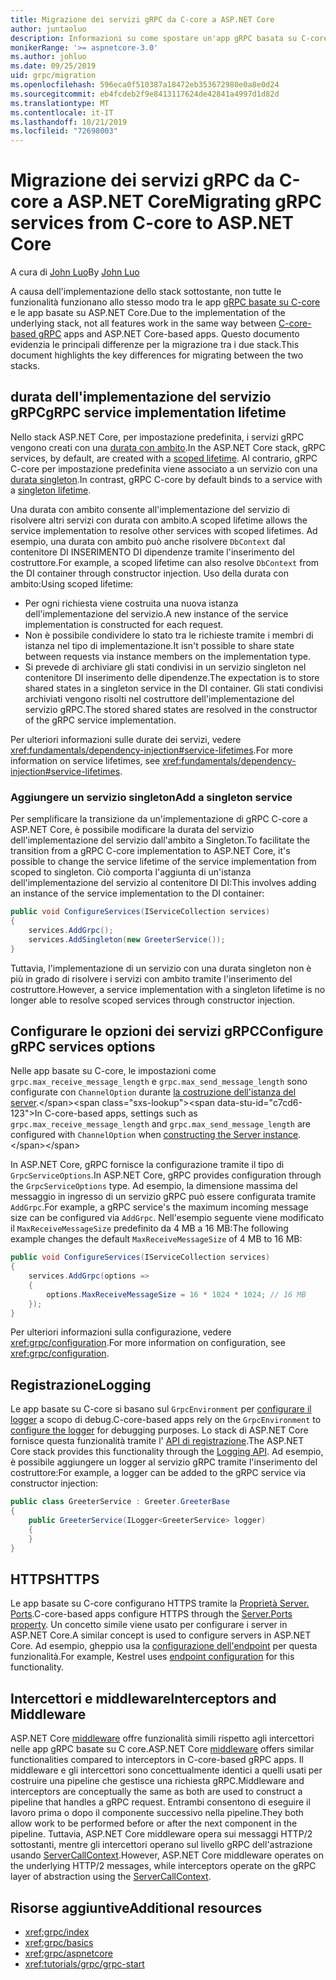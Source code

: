 ```yaml
---
title: Migrazione dei servizi gRPC da C-core a ASP.NET Core
author: juntaoluo
description: Informazioni su come spostare un'app gRPC basata su C-core esistente per l'esecuzione in ASP.NET Core stack.
monikerRange: '>= aspnetcore-3.0'
ms.author: johluo
ms.date: 09/25/2019
uid: grpc/migration
ms.openlocfilehash: 596eca0f510387a18472eb353672980e0a8e0d24
ms.sourcegitcommit: eb4fcdeb2f9e8413117624de42841a4997d1d82d
ms.translationtype: MT
ms.contentlocale: it-IT
ms.lasthandoff: 10/21/2019
ms.locfileid: "72698003"
---
```

# <a name="migrating-grpc-services-from-c-core-to-aspnet-core"></a><span data-ttu-id="c7cd6-103">Migrazione dei servizi gRPC da C-core a ASP.NET Core</span><span class="sxs-lookup"><span data-stu-id="c7cd6-103">Migrating gRPC services from C-core to ASP.NET Core</span></span>

<span data-ttu-id="c7cd6-104">A cura di [John Luo](https://github.com/juntaoluo)</span><span class="sxs-lookup"><span data-stu-id="c7cd6-104">By [John Luo](https://github.com/juntaoluo)</span></span>

<span data-ttu-id="c7cd6-105">A causa dell'implementazione dello stack sottostante, non tutte le funzionalità funzionano allo stesso modo tra le app [gRPC basate su C-core](https://grpc.io/blog/grpc-stacks) e le app basate su ASP.NET Core.</span><span class="sxs-lookup"><span data-stu-id="c7cd6-105">Due to the implementation of the underlying stack, not all features work in the same way between [C-core-based gRPC](https://grpc.io/blog/grpc-stacks) apps and ASP.NET Core-based apps.</span></span> <span data-ttu-id="c7cd6-106">Questo documento evidenzia le principali differenze per la migrazione tra i due stack.</span><span class="sxs-lookup"><span data-stu-id="c7cd6-106">This document highlights the key differences for migrating between the two stacks.</span></span>

## <a name="grpc-service-implementation-lifetime"></a><span data-ttu-id="c7cd6-107">durata dell'implementazione del servizio gRPC</span><span class="sxs-lookup"><span data-stu-id="c7cd6-107">gRPC service implementation lifetime</span></span>

<span data-ttu-id="c7cd6-108">Nello stack ASP.NET Core, per impostazione predefinita, i servizi gRPC vengono creati con una [durata con ambito](xref:fundamentals/dependency-injection#service-lifetimes).</span><span class="sxs-lookup"><span data-stu-id="c7cd6-108">In the ASP.NET Core stack, gRPC services, by default, are created with a [scoped lifetime](xref:fundamentals/dependency-injection#service-lifetimes).</span></span> <span data-ttu-id="c7cd6-109">Al contrario, gRPC C-core per impostazione predefinita viene associato a un servizio con una [durata singleton](xref:fundamentals/dependency-injection#service-lifetimes).</span><span class="sxs-lookup"><span data-stu-id="c7cd6-109">In contrast, gRPC C-core by default binds to a service with a [singleton lifetime](xref:fundamentals/dependency-injection#service-lifetimes).</span></span>

<span data-ttu-id="c7cd6-110">Una durata con ambito consente all'implementazione del servizio di risolvere altri servizi con durata con ambito.</span><span class="sxs-lookup"><span data-stu-id="c7cd6-110">A scoped lifetime allows the service implementation to resolve other services with scoped lifetimes.</span></span> <span data-ttu-id="c7cd6-111">Ad esempio, una durata con ambito può anche risolvere `DbContext` dal contenitore DI INSERIMENTO DI dipendenze tramite l'inserimento del costruttore.</span><span class="sxs-lookup"><span data-stu-id="c7cd6-111">For example, a scoped lifetime can also resolve `DbContext` from the DI container through constructor injection.</span></span> <span data-ttu-id="c7cd6-112">Uso della durata con ambito:</span><span class="sxs-lookup"><span data-stu-id="c7cd6-112">Using scoped lifetime:</span></span>

* <span data-ttu-id="c7cd6-113">Per ogni richiesta viene costruita una nuova istanza dell'implementazione del servizio.</span><span class="sxs-lookup"><span data-stu-id="c7cd6-113">A new instance of the service implementation is constructed for each request.</span></span>
* <span data-ttu-id="c7cd6-114">Non è possibile condividere lo stato tra le richieste tramite i membri di istanza nel tipo di implementazione.</span><span class="sxs-lookup"><span data-stu-id="c7cd6-114">It isn't possible to share state between requests via instance members on the implementation type.</span></span>
* <span data-ttu-id="c7cd6-115">Si prevede di archiviare gli stati condivisi in un servizio singleton nel contenitore DI inserimento delle dipendenze.</span><span class="sxs-lookup"><span data-stu-id="c7cd6-115">The expectation is to store shared states in a singleton service in the DI container.</span></span> <span data-ttu-id="c7cd6-116">Gli stati condivisi archiviati vengono risolti nel costruttore dell'implementazione del servizio gRPC.</span><span class="sxs-lookup"><span data-stu-id="c7cd6-116">The stored shared states are resolved in the constructor of the gRPC service implementation.</span></span>

<span data-ttu-id="c7cd6-117">Per ulteriori informazioni sulle durate dei servizi, vedere <xref:fundamentals/dependency-injection#service-lifetimes>.</span><span class="sxs-lookup"><span data-stu-id="c7cd6-117">For more information on service lifetimes, see <xref:fundamentals/dependency-injection#service-lifetimes>.</span></span>

### <a name="add-a-singleton-service"></a><span data-ttu-id="c7cd6-118">Aggiungere un servizio singleton</span><span class="sxs-lookup"><span data-stu-id="c7cd6-118">Add a singleton service</span></span>

<span data-ttu-id="c7cd6-119">Per semplificare la transizione da un'implementazione di gRPC C-core a ASP.NET Core, è possibile modificare la durata del servizio dell'implementazione del servizio dall'ambito a Singleton.</span><span class="sxs-lookup"><span data-stu-id="c7cd6-119">To facilitate the transition from a gRPC C-core implementation to ASP.NET Core, it's possible to change the service lifetime of the service implementation from scoped to singleton.</span></span> <span data-ttu-id="c7cd6-120">Ciò comporta l'aggiunta di un'istanza dell'implementazione del servizio al contenitore DI DI:</span><span class="sxs-lookup"><span data-stu-id="c7cd6-120">This involves adding an instance of the service implementation to the DI container:</span></span>

```csharp
public void ConfigureServices(IServiceCollection services)
{
    services.AddGrpc();
    services.AddSingleton(new GreeterService());
}
```

<span data-ttu-id="c7cd6-121">Tuttavia, l'implementazione di un servizio con una durata singleton non è più in grado di risolvere i servizi con ambito tramite l'inserimento del costruttore.</span><span class="sxs-lookup"><span data-stu-id="c7cd6-121">However, a service implementation with a singleton lifetime is no longer able to resolve scoped services through constructor injection.</span></span>

## <a name="configure-grpc-services-options"></a><span data-ttu-id="c7cd6-122">Configurare le opzioni dei servizi gRPC</span><span class="sxs-lookup"><span data-stu-id="c7cd6-122">Configure gRPC services options</span></span>

<span data-ttu-id="c7cd6-123">Nelle app basate su C-core, le impostazioni come `grpc.max_receive_message_length` e `grpc.max_send_message_length` sono configurate con `ChannelOption` durante [la costruzione dell'istanza del server](https://grpc.io/grpc/csharp/api/Grpc.Core.Server.html#Grpc_Core_Server__ctor_System_Collections_Generic_IEnumerable_Grpc_Core_ChannelOption__).</span><span class="sxs-lookup"><span data-stu-id="c7cd6-123">In C-core-based apps, settings such as `grpc.max_receive_message_length` and `grpc.max_send_message_length` are configured with `ChannelOption` when [constructing the Server instance](https://grpc.io/grpc/csharp/api/Grpc.Core.Server.html#Grpc_Core_Server__ctor_System_Collections_Generic_IEnumerable_Grpc_Core_ChannelOption__).</span></span>

<span data-ttu-id="c7cd6-124">In ASP.NET Core, gRPC fornisce la configurazione tramite il tipo di `GrpcServiceOptions`.</span><span class="sxs-lookup"><span data-stu-id="c7cd6-124">In ASP.NET Core, gRPC provides configuration through the `GrpcServiceOptions` type.</span></span> <span data-ttu-id="c7cd6-125">Ad esempio, la dimensione massima del messaggio in ingresso di un servizio gRPC può essere configurata tramite `AddGrpc`.</span><span class="sxs-lookup"><span data-stu-id="c7cd6-125">For example, a gRPC service's the maximum incoming message size can be configured via `AddGrpc`.</span></span> <span data-ttu-id="c7cd6-126">Nell'esempio seguente viene modificato il `MaxReceiveMessageSize` predefinito da 4 MB a 16 MB:</span><span class="sxs-lookup"><span data-stu-id="c7cd6-126">The following example changes the default `MaxReceiveMessageSize` of 4 MB to 16 MB:</span></span>

```csharp
public void ConfigureServices(IServiceCollection services)
{
    services.AddGrpc(options =>
    {
        options.MaxReceiveMessageSize = 16 * 1024 * 1024; // 16 MB
    });
}
```

<span data-ttu-id="c7cd6-127">Per ulteriori informazioni sulla configurazione, vedere <xref:grpc/configuration>.</span><span class="sxs-lookup"><span data-stu-id="c7cd6-127">For more information on configuration, see <xref:grpc/configuration>.</span></span>

## <a name="logging"></a><span data-ttu-id="c7cd6-128">Registrazione</span><span class="sxs-lookup"><span data-stu-id="c7cd6-128">Logging</span></span>

<span data-ttu-id="c7cd6-129">Le app basate su C-core si basano sul `GrpcEnvironment` per [configurare il logger](https://grpc.io/grpc/csharp/api/Grpc.Core.GrpcEnvironment.html?q=size#Grpc_Core_GrpcEnvironment_SetLogger_Grpc_Core_Logging_ILogger_) a scopo di debug.</span><span class="sxs-lookup"><span data-stu-id="c7cd6-129">C-core-based apps rely on the `GrpcEnvironment` to [configure the logger](https://grpc.io/grpc/csharp/api/Grpc.Core.GrpcEnvironment.html?q=size#Grpc_Core_GrpcEnvironment_SetLogger_Grpc_Core_Logging_ILogger_) for debugging purposes.</span></span> <span data-ttu-id="c7cd6-130">Lo stack di ASP.NET Core fornisce questa funzionalità tramite l' [API di registrazione](xref:fundamentals/logging/index).</span><span class="sxs-lookup"><span data-stu-id="c7cd6-130">The ASP.NET Core stack provides this functionality through the [Logging API](xref:fundamentals/logging/index).</span></span> <span data-ttu-id="c7cd6-131">Ad esempio, è possibile aggiungere un logger al servizio gRPC tramite l'inserimento del costruttore:</span><span class="sxs-lookup"><span data-stu-id="c7cd6-131">For example, a logger can be added to the gRPC service via constructor injection:</span></span>

```csharp
public class GreeterService : Greeter.GreeterBase
{
    public GreeterService(ILogger<GreeterService> logger)
    {
    }
}
```

## <a name="https"></a><span data-ttu-id="c7cd6-132">HTTPS</span><span class="sxs-lookup"><span data-stu-id="c7cd6-132">HTTPS</span></span>

<span data-ttu-id="c7cd6-133">Le app basate su C-core configurano HTTPS tramite la [Proprietà Server. Ports](https://grpc.io/grpc/csharp/api/Grpc.Core.Server.html#Grpc_Core_Server_Ports).</span><span class="sxs-lookup"><span data-stu-id="c7cd6-133">C-core-based apps configure HTTPS through the [Server.Ports property](https://grpc.io/grpc/csharp/api/Grpc.Core.Server.html#Grpc_Core_Server_Ports).</span></span> <span data-ttu-id="c7cd6-134">Un concetto simile viene usato per configurare i server in ASP.NET Core.</span><span class="sxs-lookup"><span data-stu-id="c7cd6-134">A similar concept is used to configure servers in ASP.NET Core.</span></span> <span data-ttu-id="c7cd6-135">Ad esempio, gheppio usa la [configurazione dell'endpoint](xref:fundamentals/servers/kestrel#endpoint-configuration) per questa funzionalità.</span><span class="sxs-lookup"><span data-stu-id="c7cd6-135">For example, Kestrel uses [endpoint configuration](xref:fundamentals/servers/kestrel#endpoint-configuration) for this functionality.</span></span>

## <a name="interceptors-and-middleware"></a><span data-ttu-id="c7cd6-136">Intercettori e middleware</span><span class="sxs-lookup"><span data-stu-id="c7cd6-136">Interceptors and Middleware</span></span>

<span data-ttu-id="c7cd6-137">ASP.NET Core [middleware](xref:fundamentals/middleware/index) offre funzionalità simili rispetto agli intercettori nelle app gRPC basate su C core.</span><span class="sxs-lookup"><span data-stu-id="c7cd6-137">ASP.NET Core [middleware](xref:fundamentals/middleware/index) offers similar functionalities compared to interceptors in C-core-based gRPC apps.</span></span> <span data-ttu-id="c7cd6-138">Il middleware e gli intercettori sono concettualmente identici a quelli usati per costruire una pipeline che gestisce una richiesta gRPC.</span><span class="sxs-lookup"><span data-stu-id="c7cd6-138">Middleware and interceptors are conceptually the same as both are used to construct a pipeline that handles a gRPC request.</span></span> <span data-ttu-id="c7cd6-139">Entrambi consentono di eseguire il lavoro prima o dopo il componente successivo nella pipeline.</span><span class="sxs-lookup"><span data-stu-id="c7cd6-139">They both allow work to be performed before or after the next component in the pipeline.</span></span> <span data-ttu-id="c7cd6-140">Tuttavia, ASP.NET Core middleware opera sui messaggi HTTP/2 sottostanti, mentre gli intercettori operano sul livello gRPC dell'astrazione usando [ServerCallContext](https://grpc.io/grpc/csharp/api/Grpc.Core.ServerCallContext.html).</span><span class="sxs-lookup"><span data-stu-id="c7cd6-140">However, ASP.NET Core middleware operates on the underlying HTTP/2 messages, while interceptors operate on the gRPC layer of abstraction using the [ServerCallContext](https://grpc.io/grpc/csharp/api/Grpc.Core.ServerCallContext.html).</span></span>

## <a name="additional-resources"></a><span data-ttu-id="c7cd6-141">Risorse aggiuntive</span><span class="sxs-lookup"><span data-stu-id="c7cd6-141">Additional resources</span></span>

* <xref:grpc/index>
* <xref:grpc/basics>
* <xref:grpc/aspnetcore>
* <xref:tutorials/grpc/grpc-start>
